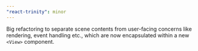 ```yaml
---
"react-trinity": minor
---
```


Big refactoring to separate scene contents from user-facing concerns like rendering, event handling etc., which are now encapsulated within a new `<View>` component.
